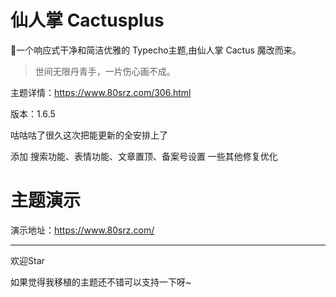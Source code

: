 # 仙人掌 Cactusplus
🌵一个响应式干净和简洁优雅的 Typecho主题,由仙人掌 Cactus 魔改而来。

>世间无限丹青手，一片伤心画不成。


主题详情：https://www.80srz.com/306.html

版本：1.6.5

咕咕咕了很久这次把能更新的全安排上了

添加 搜索功能、表情功能、文章置顶、备案号设置 一些其他修复优化


# 主题演示

演示地址：https://www.80srz.com/

----

欢迎Star

如果觉得我移植的主题还不错可以支持一下呀~


  [1]: https://github.com/probberechts/hexo-theme-cactus
  [2]: https://alili.tech/
  [3]: https://www.xde.io/
